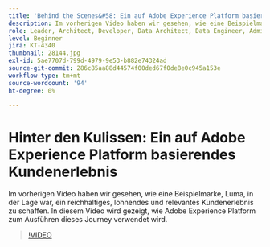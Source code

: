 ```yaml
---
title: 'Behind the Scenes&#58: Ein auf Adobe Experience Platform basierendes Kundenerlebnis'
description: Im vorherigen Video haben wir gesehen, wie eine Beispielmarke, Luma, in der Lage war, ein reichhaltiges, lohnendes und relevantes Kundenerlebnis zu schaffen. In diesem Video wird gezeigt, wie Adobe Experience Platform zum Ausführen dieses Journey verwendet wird.
role: Leader, Architect, Developer, Data Architect, Data Engineer, Admin, User
level: Beginner
jira: KT-4340
thumbnail: 28144.jpg
exl-id: 5ae7707d-799d-4979-9e53-b882e74324ad
source-git-commit: 286c85aa88d44574f00ded67f0de8e0c945a153e
workflow-type: tm+mt
source-wordcount: '94'
ht-degree: 0%

---
```


# Hinter den Kulissen: Ein auf Adobe Experience Platform basierendes Kundenerlebnis

Im vorherigen Video haben wir gesehen, wie eine Beispielmarke, Luma, in der Lage war, ein reichhaltiges, lohnendes und relevantes Kundenerlebnis zu schaffen. In diesem Video wird gezeigt, wie Adobe Experience Platform zum Ausführen dieses Journey verwendet wird.

>[!VIDEO](https://video.tv.adobe.com/v/35470?learn=on&enablevpops&captions=ger)

